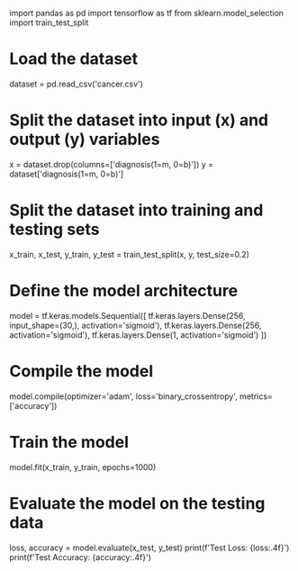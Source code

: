 import pandas as pd
import tensorflow as tf
from sklearn.model_selection import train_test_split

# Load the dataset
dataset = pd.read_csv('cancer.csv')

# Split the dataset into input (x) and output (y) variables
x = dataset.drop(columns=['diagnosis(1=m, 0=b)'])
y = dataset['diagnosis(1=m, 0=b)']

# Split the dataset into training and testing sets
x_train, x_test, y_train, y_test = train_test_split(x, y, test_size=0.2)

# Define the model architecture
model = tf.keras.models.Sequential([
    tf.keras.layers.Dense(256, input_shape=(30,), activation='sigmoid'),
    tf.keras.layers.Dense(256, activation='sigmoid'),
    tf.keras.layers.Dense(1, activation='sigmoid')
])

# Compile the model
model.compile(optimizer='adam', loss='binary_crossentropy', metrics=['accuracy'])

# Train the model
model.fit(x_train, y_train, epochs=1000)

# Evaluate the model on the testing data
loss, accuracy = model.evaluate(x_test, y_test)
print(f'Test Loss: {loss:.4f}')
print(f'Test Accuracy: {accuracy:.4f}')
